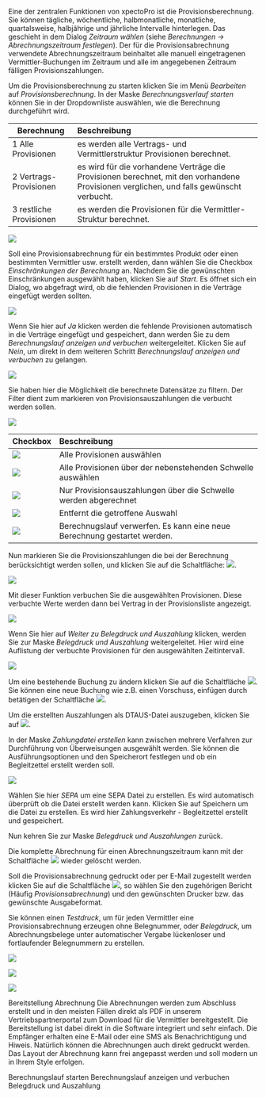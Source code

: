 Eine der zentralen Funktionen von xpectoPro ist die Provisionsberechnung. 
Sie können tägliche, wöchentliche, halbmonatliche, monatliche, quartalsweise, halbjährige und jährliche Intervalle hinterlegen. Das geschieht in dem Dialog *Zeitraum wählen* (siehe *Berechnungen → Abrechnungszeitraum festlegen*).
Der für die Provisionsabrechnung verwendete Abrechnungszeitraum beinhaltet alle manuell eingetragenen Vermittler-Buchungen im Zeitraum und alle im angegebenen Zeitraum fälligen Provisionszahlungen. 

Um die Provisionsberechnung zu starten klicken Sie im Menü *Bearbeiten* auf *Provisionsberechnung*. 
In der Maske *Berechnungsverlauf starten* können Sie in der Dropdownliste auswählen, wie  die Berechnung durchgeführt wird.

|  Berechnung           |    Beschreibung     |  
| ------------- |:-------------| 
| 1 Alle Provisionen      | es werden alle Vertrags- und Vermittlerstruktur Provisionen berechnet.| 
| 2 Vertrags-Provisionen    | es wird für die vorhandene Verträge die Provisionen berechnet, mit den vorhandene Provisionen verglichen, und falls gewünscht verbucht.| 
| 3 restliche Provisionen    | es werden die Provisionen für die Vermittler-Struktur berechnet. | 

![](http://xpecto.github.io/docs/img/img_1440767716626.png)

Soll eine Provisionsabrechnung für ein bestimmtes Produkt oder einen bestimmten Vermittler usw. erstellt werden, dann wählen Sie die Checkbox *Einschränkungen der Berechnung* an. 
Nachdem Sie die gewünschten Einschränkungen ausgewählt haben, klicken Sie auf *Start*.
Es öffnet sich ein Dialog, wo abgefragt wird, ob die fehlenden Provisionen in die Verträge eingefügt werden sollten. 

![](http://xpecto.github.io/docs/img/img_1432632082918.png) 

Wenn Sie hier auf *Ja* klicken werden die fehlende Provisionen automatisch in die Verträge eingefügt und gespeichert, dann werden Sie zu dem *Berechnungslauf anzeigen und verbuchen* weitergeleitet.  Klicken Sie auf  *Nein*, um direkt in dem weiteren Schritt *Berechnungslauf anzeigen und verbuchen* zu gelangen.  

![](http://xpecto.github.io/docs/img/img_1440748523514.png)

Sie haben hier die Möglichkeit die berechnete Datensätze zu filtern. Der Filter dient zum markieren von Provisionsauszahlungen die verbucht werden sollen. 

![](http://xpecto.github.io/docs/img/img_1440747927011.png)

|  Checkbox           |    Beschreibung     |  
| ------------- |:-------------| 
|   ![](http://xpecto.github.io/docs/img/img_1440753874370.png)  | Alle Provisionen auswählen| 
| ![](http://xpecto.github.io/docs/img/img_1440753891145.png)    | Alle Provisionen über der nebenstehenden Schwelle auswählen| 
|![](http://xpecto.github.io/docs/img/img_1440753923716.png)|Nur Provisionsauszahlungen über die Schwelle werden abgerechnet|
|![](http://xpecto.github.io/docs/img/img_1440753950213.png)|Entfernt die getroffene Auswahl|
|![](http://xpecto.github.io/docs/img/img_1440753976766.png)|Berechnugslauf verwerfen. Es kann eine neue Berechnung gestartet werden.|

Nun markieren Sie die Provisionszahlungen die bei der Berechnung berücksichtigt werden sollen, und klicken Sie auf die Schaltfläche:  ![](http://xpecto.github.io/docs/img/img_1432632280997.png). 

![](http://xpecto.github.io/docs/img/img_1440748563962.png)

Mit dieser Funktion verbuchen Sie die ausgewählten Provisionen. Diese verbuchte Werte werden dann bei Vertrag in der Provisionsliste angezeigt. 

![](http://xpecto.github.io/docs/img/img_1432632479268.png)

Wenn Sie hier auf *Weiter zu Belegdruck und Auszahlung* klicken, werden Sie zur Maske *Belegdruck und Auszahlung* weitergeleitet. Hier wird eine Auflistung der verbuchte Provisionen für den ausgewählten Zeitintervall.

![](http://xpecto.github.io/docs/img/img_1440748640999.png)

Um eine bestehende Buchung zu ändern klicken Sie auf die Schaltfläche ![](http://xpecto.github.io/docs/img/img_1441095989354.png).  Sie können eine neue Buchung wie z.B. einen Vorschuss, einfügen durch betätigen der Schaltfläche ![](http://xpecto.github.io/docs/img/img_1441100101421.png).

Um die erstellten Auszahlungen als DTAUS-Datei auszugeben, klicken Sie auf
![](http://xpecto.github.io/docs/img/img_1440751324468.png). 

In der Maske *Zahlungdatei erstellen* kann zwischen mehrere Verfahren zur Durchführung von Überweisungen ausgewählt werden. Sie können die Ausführungsoptionen und den Speicherort festlegen und ob ein Begleitzettel erstellt werden soll.

![](http://xpecto.github.io/docs/img/img_1440748885165.png)

Wählen Sie hier *SEPA* um eine SEPA Datei zu erstellen. Es wird automatisch überprüft ob die Datei erstellt werden kann. Klicken Sie auf Speichern um die Datei zu erstellen. Es wird hier Zahlungsverkehr - Begleitzettel erstellt und gespeichert. 

Nun kehren Sie  zur Maske *Belegdruck und Auszahlungen*  zurück.

Die komplette Abrechnung für einen Abrechnungszeitraum kann mit der Schaltfläche ![](http://xpecto.github.io/docs/img/img_1440751219341.png) wieder gelöscht werden.

Soll die Provisionsabrechnung gedruckt oder per E-Mail zugestellt werden klicken Sie auf die Schaltfläche ![](http://xpecto.github.io/docs/img/img_1440751272141.png), so wählen Sie den zugehörigen Bericht (Häufig *Provisionsabrechnung*) und den gewünschten Drucker bzw. das gewünschte Ausgabeformat. 

Sie können einen *Testdruck*, um für jeden  Vermittler  eine Provisionsabrechnung erzeugen ohne Belegnummer, oder *Belegdruck*, um Abrechnungsbelege unter automatischer Vergabe lückenloser und fortlaufender Belegnummern zu erstellen. 

 ![](http://xpecto.github.io/docs/img/img_1440748756680.png)
 

![](http://xpecto.github.io/docs/img/img_1440749157838.png)


![](http://xpecto.github.io/docs/img/img_1441103301118.png)

Bereitstellung Abrechnung
Die Abrechnungen werden zum Abschluss erstellt und in den meisten Fällen direkt als PDF in unserem Vertriebspartnerportal zum Download für die Vermittler bereitgestellt. Die Bereitstellung ist dabei direkt in die Software integriert und sehr einfach. Die Empfänger erhalten eine E-Mail oder eine SMS als Benachrichtigung und Hiweis. Natürlich können die Abrechnungen auch direkt gedruckt werden. Das Layout der Abrechnung kann frei angepasst werden und soll modern un in Ihrem Style erfolgen.


Berechnungslauf starten
Berechnungslauf anzeigen und verbuchen
Belegdruck und Auszahlung
